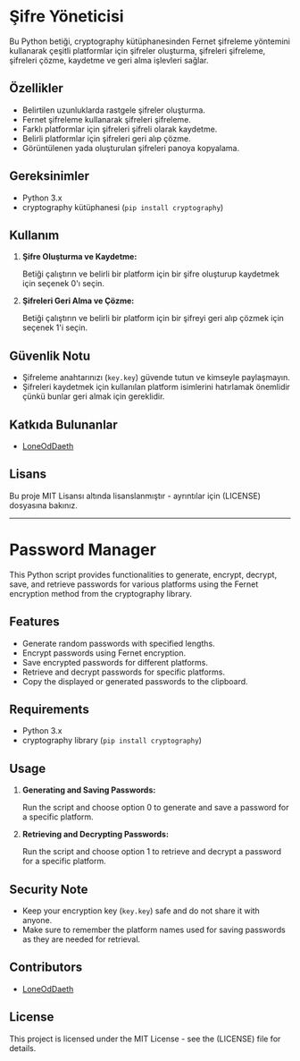 # Şifre Yöneticisi

Bu Python betiği, cryptography kütüphanesinden Fernet şifreleme yöntemini kullanarak çeşitli platformlar için şifreler oluşturma, şifreleri şifreleme, şifreleri çözme, kaydetme ve geri alma işlevleri sağlar.

## Özellikler

- Belirtilen uzunluklarda rastgele şifreler oluşturma.
- Fernet şifreleme kullanarak şifreleri şifreleme.
- Farklı platformlar için şifreleri şifreli olarak kaydetme.
- Belirli platformlar için şifreleri geri alıp çözme.
- Görüntülenen yada oluşturulan şifreleri panoya kopyalama.

## Gereksinimler

- Python 3.x
- cryptography kütüphanesi (`pip install cryptography`)

## Kullanım

1. **Şifre Oluşturma ve Kaydetme:**

   Betiği çalıştırın ve belirli bir platform için bir şifre oluşturup kaydetmek için seçenek 0'ı seçin.
   

2. **Şifreleri Geri Alma ve Çözme:**

    Betiği çalıştırın ve belirli bir platform için bir şifreyi geri alıp çözmek için seçenek 1'i seçin.


## Güvenlik Notu

- Şifreleme anahtarınızı (`key.key`) güvende tutun ve kimseyle paylaşmayın.
- Şifreleri kaydetmek için kullanılan platform isimlerini hatırlamak önemlidir çünkü bunlar geri almak için gereklidir.

## Katkıda Bulunanlar

- [LoneOdDaeth](https://github.com/LoneOddaeth)

## Lisans

Bu proje MIT Lisansı altında lisanslanmıştır - ayrıntılar için (LICENSE) dosyasına bakınız.

---

# Password Manager

This Python script provides functionalities to generate, encrypt, decrypt, save, and retrieve passwords for various platforms using the Fernet encryption method from the cryptography library.

## Features

- Generate random passwords with specified lengths.
- Encrypt passwords using Fernet encryption.
- Save encrypted passwords for different platforms.
- Retrieve and decrypt passwords for specific platforms.
- Copy the displayed or generated passwords to the clipboard.

## Requirements

- Python 3.x
- cryptography library (`pip install cryptography`)

## Usage

1. **Generating and Saving Passwords:**

   Run the script and choose option 0 to generate and save a password for a specific platform.
   

2. **Retrieving and Decrypting Passwords:**

    Run the script and choose option 1 to retrieve and decrypt a password for a specific platform.


## Security Note

- Keep your encryption key (`key.key`) safe and do not share it with anyone.
- Make sure to remember the platform names used for saving passwords as they are needed for retrieval.

## Contributors

- [LoneOdDaeth](https://github.com/LoneOdDaeth)

## License

This project is licensed under the MIT License - see the (LICENSE) file for details.

